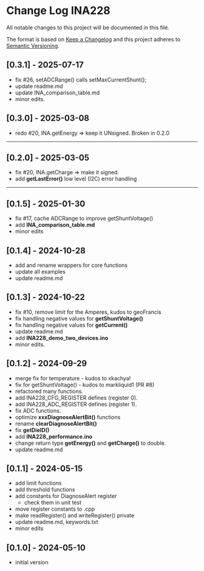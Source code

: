 # Change Log INA228

All notable changes to this project will be documented in this file.

The format is based on [Keep a Changelog](http://keepachangelog.com/)
and this project adheres to [Semantic Versioning](http://semver.org/).


## [0.3.1] - 2025-07-17
- fix #26, setADCRange() calls setMaxCurrentShunt();
- update readme.md
- update INA_comparison_table.md
- minor edits.


## [0.3.0] - 2025-03-08
- redo #20, INA.getEnergy => keep it UNsigned. Broken in 0.2.0

----

## [0.2.0] - 2025-03-05
- fix #20, INA.getCharge => make it signed.
- add **getLastError()** low level (I2C) error handling

----

## [0.1.5] - 2025-01-30
- fix #17, cache ADCRange to improve getShuntVoltage()
- add **INA_comparison_table.md**
- minor edits

## [0.1.4] - 2024-10-28
- add and rename wrappers for core functions
- update all examples
- update readme.md

## [0.1.3] - 2024-10-22
- fix #10, remove limit for the Amperes, kudos to geoFrancis
- fix handling negative values for **getShuntVoltage()**
- fix handling negative values for **getCurrent()**
- update readme.md
- add **INA228_demo_two_devices.ino**
- minor edits.

## [0.1.2] - 2024-09-29
- merge fix for temperature - kudos to xkachya!
- fix for getShuntVoltage() - kudos to markliquid1 (PR #8)
- refactored many functions.
- add INA228_CFG_REGISTER defines (register 0).
- add INA228_ADC_REGISTER defines (register 1).
- fix ADC functions.
- optimize **xxxDiagnoseAlertBit()** functions
- rename **clearDiagnoseAlertBit()**
- fix **getDieID()**
- add **INA228_performance.ino**
- change return type **getEnergy()** and **getCharge()** to double.
- update readme.md

## [0.1.1] - 2024-05-15
- add limit functions
- add threshold functions
- add constants for DiagnoseAlert register
  - check them in unit test
- move register constants to .cpp
- make readRegister() and writeRegister() private
- update readme.md, keywords.txt
- minor edits

## [0.1.0] - 2024-05-10
- initial version



